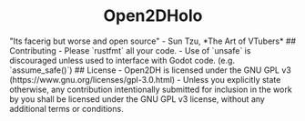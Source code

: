 <h1 align="center">Open2DHolo</h1>
"Its facerig but worse and open source" 
- Sun Tzu, *The Art of VTubers*
## Contributing
- Please `rustfmt` all your code.
- Use of `unsafe` is discouraged unless used to interface with Godot code. (e.g. `assume_safe()`)
## License
- Open2DH is licensed under the GNU GPL v3 (https://www.gnu.org/licenses/gpl-3.0.html)
- Unless you explicitly state otherwise, any contribution intentionally submitted for inclusion in the work by you shall be licensed under the GNU GPL v3 license, without any additional terms or conditions.
